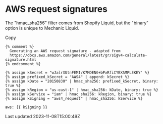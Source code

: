 # AWS request signatures

The "hmac\_sha256" filter comes from Shopify Liquid, but the "binary" option is unique to Mechanic Liquid.

Copy

    {% comment %}
      Generating an AWS request signature - adapted from
      https://docs.aws.amazon.com/general/latest/gr/sigv4-calculate-signature.html
    {% endcomment %}
    
    {% assign kSecret = "wJalrXUtnFEMI/K7MDENG+bPxRfiCYEXAMPLEKEY" %}
    {% assign prefixed_kSecret = "AWS4" | append: kSecret %}
    {% assign kDate = "20150830" | hmac_sha256: prefixed_kSecret, binary: true %}
    {% assign kRegion = "us-east-1" | hmac_sha256: kDate, binary: true %}
    {% assign kService = "iam" | hmac_sha256: kRegion, binary: true %}
    {% assign kSigning = "aws4_request" | hmac_sha256: kService %}
    
    aws: {{ kSigning }}

Last updated 2023-11-08T15:00:49Z